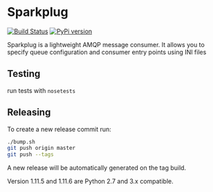 # Sparkplug

[![Build Status](https://www.travis-ci.org/freshbooks/sparkplug.svg?branch=master)](https://www.travis-ci.org/freshbooks/sparkplug)
[![PyPi version](https://img.shields.io/pypi/v/sparkplug.svg)](https://pypi.org/project/sparkplug/)

Sparkplug is a lightweight AMQP message consumer. It allows you to specify queue configuration and consumer entry points using INI files

## Testing
run tests with `nosetests`

## Releasing
To create a new release commit run:
```bash
./bump.sh
git push origin master
git push --tags
```
A new release will be automatically generated on the tag build.

Version 1.11.5 and 1.11.6 are Python 2.7 and 3.x compatible.
